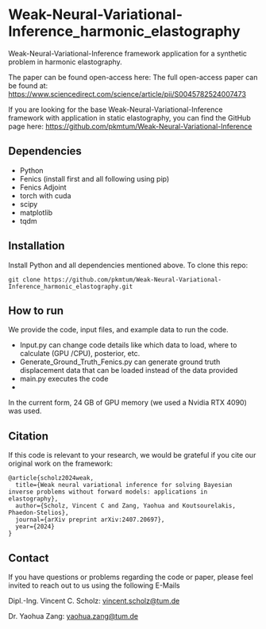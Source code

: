 # Weak-Neural-Variational-Inference_harmonic_elastography
Weak-Neural-Variational-Inference framework application for a synthetic problem in harmonic elastography. 

The paper can be found open-access here: The full open-access paper can be found at: https://www.sciencedirect.com/science/article/pii/S0045782524007473

If you are looking for the base Weak-Neural-Variational-Inference framework with application in static elastography, you can find the GitHub page here: https://github.com/pkmtum/Weak-Neural-Variational-Inference

## Dependencies
- Python
- Fenics (install first and all following using pip)
- Fenics Adjoint
- torch with cuda
- scipy
- matplotlib
- tqdm

## Installation
Install Python and all dependencies mentioned above.
To clone this repo:
```
git clone https://github.com/pkmtum/Weak-Neural-Variational-Inference_harmonic_elastography.git
```

## How to run
We provide the code, input files, and example data to run the code. 
- Input.py can change code details like which data to load, where to calculate (GPU /CPU), posterior, etc.
- Generate_Ground_Truth_Fenics.py can generate ground truth displacement data that can be loaded instead of the data provided
- main.py executes the code
- 
In the current form, 24 GB of GPU memory (we used a Nvidia RTX 4090) was used.

## Citation
If this code is relevant to your research, we would be grateful if you cite our original work on the framework:
```
@article{scholz2024weak,
  title={Weak neural variational inference for solving Bayesian inverse problems without forward models: applications in elastography},
  author={Scholz, Vincent C and Zang, Yaohua and Koutsourelakis, Phaedon-Stelios},
  journal={arXiv preprint arXiv:2407.20697},
  year={2024}
}
```

## Contact
If you have questions or problems regarding the code or paper, please feel invited to reach out to us using the following E-Mails

Dipl.-Ing. Vincent C. Scholz:           vincent.scholz@tum.de

Dr. Yaohua Zang:                        yaohua.zang@tum.de
